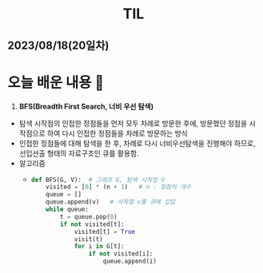 # <center>TIL<center>
## 2023/08/18(20일차)

# 오늘 배운 내용 :memo:

1. **BFS(Breadth First Search, 너비 우선 탐색)**
  - 탐색 시작점의 인접한 정점들을 먼저 모두 차례로 방문한 후에, 방문했던 정점을 시작점으로 하여 다시 인접한 정점들을 차례로 방문하는 방식
  - 인접한 정점들에 대해 탐색을 한 후, 차례로 다시 너비우선탐색을 진행해야 하므로, 선입선출 형태의 자료구조인 큐를 활용함.
  - 알고리즘
    - ```python
      def BFS(G, V):  # 그래프 G, 탐색 시작점 V
          visited = [0] * (n + 1)   # n : 정점의 개수
          queue = []   
          queue.append(v)   # 시작점 v를 큐에 삽입
          while queue:
              t = queue.pop(0)
              if not visited[t]:
                  visited[t] = True
                  visit(t)
                  for i in G[t]:
                      if not visited[i]:
                          queue.append(i)
      ```